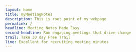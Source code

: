 ```yaml
---
layout: home
title: myMeetingNotes
description: This is root point of my webpage
permalink: /
headline: Meeting Notes Made Easy
second-headline: Run engaging meetings that drive change
trail: Take 30 day Free Trail
line: Excellent for recruiting meeting minutes
---
```


